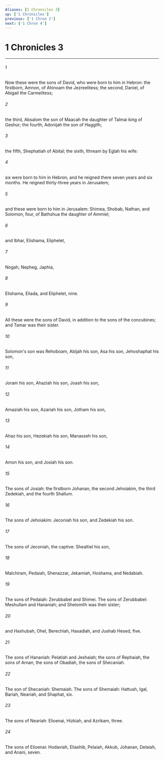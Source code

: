 ```yaml
---
Aliases: [1 Chronicles 3]
up: ['1 Chronicles']
previous: ['1 Chron 2']
next: ['1 Chron 4']
---
```

# 1 Chronicles 3
***





###### 1 

Now these were the sons of David, who were born to him in Hebron: the firstborn, Amnon, of Ahinoam the Jezreelitess; the second, Daniel, of Abigail the Carmelitess; 



###### 2 

the third, Absalom the son of Maacah the daughter of Talmai king of Geshur; the fourth, Adonijah the son of Haggith; 



###### 3 

the fifth, Shephatiah of Abital; the sixth, Ithream by Eglah his wife: 



###### 4 

six were born to him in Hebron; and he reigned there seven years and six months. He reigned thirty-three years in Jerusalem; 



###### 5 

and these were born to him in Jerusalem: Shimea, Shobab, Nathan, and Solomon, four, of Bathshua the daughter of Ammiel; 



###### 6 

and Ibhar, Elishama, Eliphelet, 



###### 7 

Nogah, Nepheg, Japhia, 



###### 8 

Elishama, Eliada, and Eliphelet, nine. 



###### 9 

All these were the sons of David, in addition to the sons of the concubines; and Tamar was their sister. 



###### 10 

Solomon's son was Rehoboam, Abijah his son, Asa his son, Jehoshaphat his son, 



###### 11 

Joram his son, Ahaziah his son, Joash his son, 



###### 12 

Amaziah his son, Azariah his son, Jotham his son, 



###### 13 

Ahaz his son, Hezekiah his son, Manasseh his son, 



###### 14 

Amon his son, and Josiah his son. 



###### 15 

The sons of Josiah: the firstborn Johanan, the second Jehoiakim, the third Zedekiah, and the fourth Shallum. 



###### 16 

The sons of Jehoiakim: Jeconiah his son, and Zedekiah his son. 



###### 17 

The sons of Jeconiah, the captive: Shealtiel his son, 



###### 18 

Malchiram, Pedaiah, Shenazzar, Jekamiah, Hoshama, and Nedabiah. 



###### 19 

The sons of Pedaiah: Zerubbabel and Shimei. The sons of Zerubbabel: Meshullam and Hananiah; and Shelomith was their sister; 



###### 20 

and Hashubah, Ohel, Berechiah, Hasadiah, and Jushab Hesed, five. 



###### 21 

The sons of Hananiah: Pelatiah and Jeshaiah; the sons of Rephaiah, the sons of Arnan, the sons of Obadiah, the sons of Shecaniah. 



###### 22 

The son of Shecaniah: Shemaiah. The sons of Shemaiah: Hattush, Igal, Bariah, Neariah, and Shaphat, six. 



###### 23 

The sons of Neariah: Elioenai, Hizkiah, and Azrikam, three. 



###### 24 

The sons of Elioenai: Hodaviah, Eliashib, Pelaiah, Akkub, Johanan, Delaiah, and Anani, seven.
